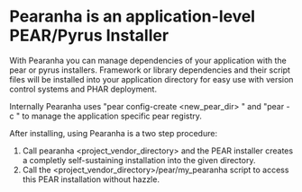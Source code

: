 Pearanha is an application-level PEAR/Pyrus Installer
======================================================

With Pearanha you can manage dependencies of your application with the pear or
pyrus installers. Framework or library dependencies and their script files will be installed
into your application directory for easy use with version control systems and
PHAR deployment.

Internally Pearanha uses "pear config-create <new_pear_dir> <configfile>" and "pear -c <configfile>"
to manage the application specific pear registry.

After installing, using Pearanha is a two step procedure:

1. Call pearanha <project_vendor_directory> and the PEAR installer creates a completly self-sustaining installation into the given directory.
2. Call the <project_vendor_directory>/pear/my_pearanha script to access this PEAR installation without hazzle.